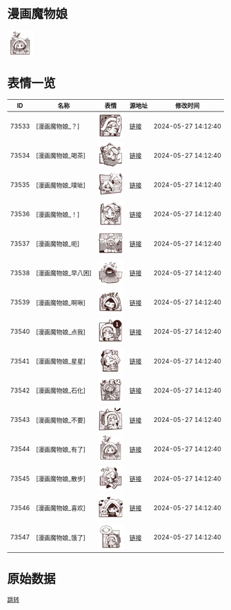 # 漫画魔物娘

<img src="./cover.png" height="60" alt="cover" />

# 表情一览

|ID|名称|表情|源地址|修改时间|
|----|----|----|----|----|
|73533|[漫画魔物娘_？]|<img src="./pic/073533_%5B漫画魔物娘_？%5D.png" height="60" alt="？"/>|[链接](https://i0.hdslb.com/bfs/garb/a2ff602dff5e8ed0f81f876cf2f4542b0d06c37c.png)|2024-05-27 14:12:40|
|73534|[漫画魔物娘_喝茶]|<img src="./pic/073534_%5B漫画魔物娘_喝茶%5D.png" height="60" alt="喝茶"/>|[链接](https://i0.hdslb.com/bfs/garb/1b730d09cf79bafd00c24a021a88f92ca3ba0735.png)|2024-05-27 14:12:40|
|73535|[漫画魔物娘_噗呲]|<img src="./pic/073535_%5B漫画魔物娘_噗呲%5D.png" height="60" alt="噗呲"/>|[链接](https://i0.hdslb.com/bfs/garb/2bbb0b49d6f7a2919dc22bf9c73374e5a2e08a05.png)|2024-05-27 14:12:40|
|73536|[漫画魔物娘_！]|<img src="./pic/073536_%5B漫画魔物娘_！%5D.png" height="60" alt="！"/>|[链接](https://i0.hdslb.com/bfs/garb/66830966a1e0b9bf2a152741c459db802c45ba3d.png)|2024-05-27 14:12:40|
|73537|[漫画魔物娘_呃]|<img src="./pic/073537_%5B漫画魔物娘_呃%5D.png" height="60" alt="呃"/>|[链接](https://i0.hdslb.com/bfs/garb/f9861c99697815e153faf569c30fbe946488986a.png)|2024-05-27 14:12:40|
|73538|[漫画魔物娘_早八困]|<img src="./pic/073538_%5B漫画魔物娘_早八困%5D.png" height="60" alt="早八困"/>|[链接](https://i0.hdslb.com/bfs/garb/595999d034226c81a9d03111346e95b5fab6d8b2.png)|2024-05-27 14:12:40|
|73539|[漫画魔物娘_啊啾]|<img src="./pic/073539_%5B漫画魔物娘_啊啾%5D.png" height="60" alt="啊啾"/>|[链接](https://i0.hdslb.com/bfs/garb/a15679bc33952126d803ca959b927bf18ad2a6dc.png)|2024-05-27 14:12:40|
|73540|[漫画魔物娘_点我]|<img src="./pic/073540_%5B漫画魔物娘_点我%5D.png" height="60" alt="点我"/>|[链接](https://i0.hdslb.com/bfs/garb/b309d0daec1e04842c0f39eb48cbfa3124efa169.png)|2024-05-27 14:12:40|
|73541|[漫画魔物娘_星星]|<img src="./pic/073541_%5B漫画魔物娘_星星%5D.png" height="60" alt="星星"/>|[链接](https://i0.hdslb.com/bfs/garb/7d7aa36c5ff0dfa418f0a02828dfd28a38a951ea.png)|2024-05-27 14:12:40|
|73542|[漫画魔物娘_石化]|<img src="./pic/073542_%5B漫画魔物娘_石化%5D.png" height="60" alt="石化"/>|[链接](https://i0.hdslb.com/bfs/garb/5bd62ea06452d39bc0ed7c3c1482ffd04d67a14a.png)|2024-05-27 14:12:40|
|73543|[漫画魔物娘_不要]|<img src="./pic/073543_%5B漫画魔物娘_不要%5D.png" height="60" alt="不要"/>|[链接](https://i0.hdslb.com/bfs/garb/fdf70088c19c1e7ee924561e35d30def79064083.png)|2024-05-27 14:12:40|
|73544|[漫画魔物娘_有了]|<img src="./pic/073544_%5B漫画魔物娘_有了%5D.png" height="60" alt="有了"/>|[链接](https://i0.hdslb.com/bfs/garb/e897e7657b684d537f067a4f10f9623d6a3c353a.png)|2024-05-27 14:12:40|
|73545|[漫画魔物娘_散步]|<img src="./pic/073545_%5B漫画魔物娘_散步%5D.png" height="60" alt="散步"/>|[链接](https://i0.hdslb.com/bfs/garb/870b7bb2a9612dc6f23767bfe85cf253c29f35cb.png)|2024-05-27 14:12:40|
|73546|[漫画魔物娘_喜欢]|<img src="./pic/073546_%5B漫画魔物娘_喜欢%5D.png" height="60" alt="喜欢"/>|[链接](https://i0.hdslb.com/bfs/garb/a6147abfe8e9ecd2fc18cb773242bad4158759e0.png)|2024-05-27 14:12:40|
|73547|[漫画魔物娘_饿了]|<img src="./pic/073547_%5B漫画魔物娘_饿了%5D.png" height="60" alt="饿了"/>|[链接](https://i0.hdslb.com/bfs/garb/a656c56b7182c76290da636f82d1d995de0c00a6.png)|2024-05-27 14:12:40|

# 原始数据

[跳转](./raw.json)

